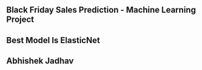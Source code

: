 ## Black Friday Sales Prediction - Machine Learning Project


## Best Model Is ElasticNet 

## Abhishek Jadhav